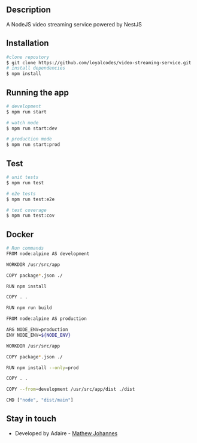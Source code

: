 ## Description
A NodeJS video streaming service powered by NestJS

## Installation

```bash
#clone repostory
$ git clone https://github.com/loyalcodes/video-streaming-service.git
# install dependencies
$ npm install
```

## Running the app

```bash
# development
$ npm run start

# watch mode
$ npm run start:dev

# production mode
$ npm run start:prod
```

## Test

```bash
# unit tests
$ npm run test

# e2e tests
$ npm run test:e2e

# test coverage
$ npm run test:cov
```

## Docker
```bash
# Run commands
FROM node:alpine AS development

WORKDIR /usr/src/app

COPY package*.json ./

RUN npm install

COPY . .

RUN npm run build

FROM node:alpine AS production

ARG NODE_ENV=production
ENV NODE_ENV=${NODE_ENV}

WORKDIR /usr/src/app

COPY package*.json ./

RUN npm install --only=prod

COPY . .

COPY --from=development /usr/src/app/dist ./dist

CMD ["node", "dist/main"]
```

## Stay in touch

- Developed by Adaire - [Mathew Johannes](https://www.adaire.com.na/)


